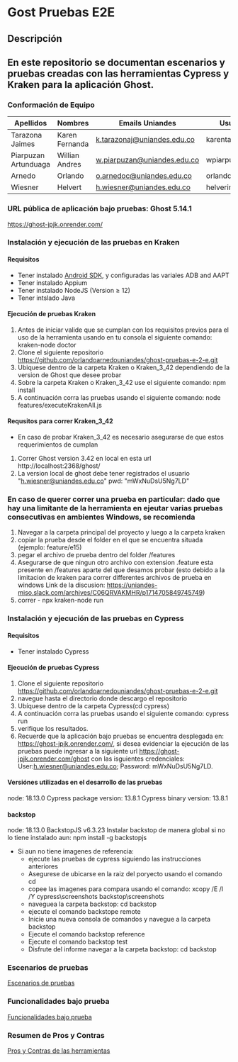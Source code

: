 # Gost Pruebas E2E

## Descripción

## En este repositorio se documentan escenarios y pruebas creadas con las herramientas Cypress y Kraken para la aplicación Ghost.

### Conformación de Equipo

Apellidos | Nombres  | Emails Uniandes | Usuario GitHub 
-- | -- | -- | -- 
Tarazona Jaimes | Karen Fernanda | k.tarazonaj@uniandes.edu.co  | karentarazonaj |
Piarpuzan Artunduaga | Willian Andres | w.piarpuzan@uniandes.edu.co  | wpiarpuzan |
Arnedo | Orlando | o.arnedoc@uniandes.edu.co | orlandoarnedouniandes |
Wiesner | Helvert | h.wiesner@uniandes.edu.co  | helverinio |

### URL pública de aplicación bajo pruebas: Ghost 5.14.1
https://ghost-jpjk.onrender.com/

### Instalación y ejecución de las pruebas en Kraken
#### Requisitos
* Tener instalado [Android SDK](https://developer.android.com/studio?hl=es-419), y configuradas las variales ADB and AAPT
* Tener instalado Appium
* Tener instalado NodeJS (Version ≥ 12)
* Tener intslado Java

#### Ejecución de pruebas Kraken
1. Antes de iniciar valide que se cumplan con los requisitos previos para el uso de la herramienta usando en tu consola el siguiente comando: kraken-node doctor
2. Clone el siguiente repositorio https://github.com/orlandoarnedouniandes/ghost-pruebas-e-2-e.git
3. Ubiquese dentro de la carpeta Kraken o Kraken_3_42 dependiendo de la version de Ghost que desee probar
4. Sobre la carpeta Kraken o Kraken_3_42 use el siguiente comando: npm install
5. A continuación corra las pruebas usando el siguiente comando: node features/executeKrakenAll.js

#### Requsitos para correr Kraken_3_42
- En caso de probar Kraken_3_42 es necesario  asegurarse de que estos requerimientos de cumplan
1. Correr Ghost version 3.42 en local en esta url http://localhost:2368/ghost/
2. La version local de ghost debe tener registrados el usuario "h.wiesner@uniandes.edu.co" pwd: "mWxNuDsU5Ng7LD"

### En caso de querer correr una prueba en particular: dado que hay una limitante de la herramienta en ejeutar varias pruebas consecutivas en ambientes Windows, se recomienda
1. Navegar a la carpeta principal del proyecto y luego a la carpeta kraken
2. copiar la prueba desde el folder en el que se encuentra situada (ejemplo: feature/e15)
3. pegar el archivo de prueba dentro del folder /features
4. Asegurarse de que ningun otro archivo con extension .feature esta presente en /features aparte del que desamos probar (esto debido a la limitacion de kraken para correr differentes archivos de prueba en windows Link de la discusion: https://uniandes-miso.slack.com/archives/C06QRVAKMHR/p1714705849745749)
5. correr - npx kraken-node run
 
### Instalación y ejecución de las pruebas en Cypress
#### Requisitos
* Tener instalado Cypress 

#### Ejecución de pruebas Cypress
1. Clone el siguiente repositorio https://github.com/orlandoarnedouniandes/ghost-pruebas-e-2-e.git
2. navegue hasta el directorio donde descargo el repositorio
3. Ubíquese dentro de la carpeta Cypress(cd cypress)
4. A continuación corra las pruebas usando el siguiente comando: cypress run
5. verifique los resultados.
6. Recuerde que la aplicación bajo pruebas se encuentra desplegada en: https://ghost-jpjk.onrender.com/, si desea evidenciar la ejecución de las pruebas puede ingresar a la siguiente url https://ghost-jpjk.onrender.com/ghost con las isguientes credenciales: User:h.wiesner@uniandes.edu.co; Password: mWxNuDsU5Ng7LD.
#### Versiónes utilizadas en el desarrollo de las pruebas
node: 18.13.0
Cypress package version: 13.8.1
Cypress binary version: 13.8.1


#### backstop
node: 18.13.0
BackstopJS v6.3.23
Instalar backstop de manera global si no lo tiene instalado aun: npm install -g backstopjs
 - Si aun no tiene imagenes de referencia:
    - ejecute las pruebas de cypress siguiendo las instrucciones anteriores
    - Asegurese de ubicarse en la raiz del poryecto usando el comando cd
    - copee las imagenes para compara usando el comando: xcopy /E /I /Y cypress\screenshots backstop\screenshots
    - naveguea la carpeta backstop: cd backstop
    - ejecute el comando backstope remote
    - Inicie una nueva consola de comandos y navegue a la carpeta backstop
    - Ejecute el comando backstop reference
    - Ejecute el comando backstop test
    - Disfrute del informe
navegar a la carpeta backstop: cd backstop


### Escenarios de pruebas
[Escenarios de pruebas](https://github.com/orlandoarnedouniandes/ghost-pruebas-e-2-e/wiki/Escenarios-de-pruebas)

### Funcionalidades bajo prueba
[Funcionalidades bajo prueba](https://github.com/orlandoarnedouniandes/ghost-pruebas-e-2-e/wiki/Funcionalidades-bajo-prueba)

### Resumen de Pros y Contras
[Pros y Contras de las herramientas](https://github.com/orlandoarnedouniandes/ghost-pruebas-e-2-e/wiki/Pros-y-Contras-de-las-herramientas)


